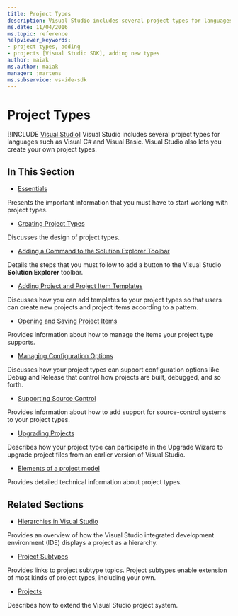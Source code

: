 ```yaml
---
title: Project Types
description: Visual Studio includes several project types for languages such as Visual C# and Visual Basic. Visual Studio also lets you create your own project types.
ms.date: 11/04/2016
ms.topic: reference
helpviewer_keywords:
- project types, adding
- projects [Visual Studio SDK], adding new types
author: maiak
ms.author: maiak
manager: jmartens
ms.subservice: vs-ide-sdk
---
```

# Project Types

 [!INCLUDE [Visual Studio](~/includes/applies-to-version/vs-windows-only.md)]
Visual Studio includes several project types for languages such as Visual C# and Visual Basic. Visual Studio also lets you create your own project types.

## In This Section
- [Essentials](../../extensibility/internals/project-type-essentials.md)

 Presents the important information that you must have to start working with project types.

- [Creating Project Types](../../extensibility/internals/creating-project-types.md)

 Discusses the design of project types.

- [Adding a Command to the Solution Explorer Toolbar](../../extensibility/adding-a-command-to-the-solution-explorer-toolbar.md)

 Details the steps that you must follow to add a button to the Visual Studio **Solution Explorer** toolbar.

- [Adding Project and Project Item Templates](../../extensibility/internals/adding-project-and-project-item-templates.md)

 Discusses how you can add templates to your project types so that users can create new projects and project items according to a pattern.

- [Opening and Saving Project Items](../../extensibility/internals/opening-and-saving-project-items.md)

 Provides information about how to manage the items your project type supports.

- [Managing Configuration Options](../../extensibility/internals/managing-configuration-options.md)

 Discusses how your project types can support configuration options like Debug and Release that control how projects are built, debugged, and so forth.

- [Supporting Source Control](../../extensibility/internals/supporting-source-control.md)

 Provides information about how to add support for source-control systems to your project types.

- [Upgrading Projects](../../extensibility/internals/upgrading-projects.md)

 Describes how your project type can participate in the Upgrade Wizard to upgrade project files from an earlier version of Visual Studio.

- [Elements of a project model](../../extensibility/internals/elements-of-a-project-model.md)

 Provides detailed technical information about project types.

## Related Sections

- [Hierarchies in Visual Studio](../../extensibility/internals/hierarchies-in-visual-studio.md)

 Provides an overview of how the Visual Studio integrated development environment (IDE) displays a project as a hierarchy.

- [Project Subtypes](../../extensibility/internals/project-subtypes.md)

 Provides links to project subtype topics. Project subtypes enable extension of most kinds of project types, including your own.

- [Projects](../../extensibility/internals/projects.md)

 Describes how to extend the Visual Studio project system.

